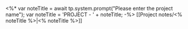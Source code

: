 <%*
  var noteTitle = await tp.system.prompt("Please enter the project name");
  var noteTitle = 'PROJECT - ' + noteTitle;
-%>
[[Project notes/<% noteTitle %>|<% noteTitle %>]]